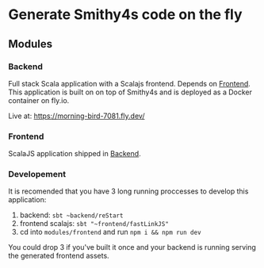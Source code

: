 # Generate Smithy4s code on the fly

## Modules

### Backend

Full stack Scala application with a Scalajs frontend. Depends on [Frontend](#frontend). This application is built on on top of Smithy4s and is deployed as a Docker container on fly.io.

Live at: https://morning-bird-7081.fly.dev/

### Frontend

ScalaJS application shipped in [Backend](#backend).

### Developement

It is recomended that you have 3 long running proccesses to develop this application:

1. backend: `sbt ~backend/reStart`
2. frontend scalajs: `sbt "~frontend/fastLinkJS"`
3. cd into `modules/frontend` and run `npm i && npm run dev`

You could drop 3 if you've built it once and your backend is running serving the generated frontend assets.
